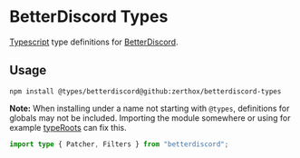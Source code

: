# BetterDiscord Types

[Typescript](https://www.typescriptlang.org/) type definitions for [BetterDiscord](https://betterdiscord.app/).

## Usage

```
npm install @types/betterdiscord@github:zerthox/betterdiscord-types
```

**Note:** When installing under a name not starting with `@types`, definitions for globals may not be included.
Importing the module somewhere or using for example [typeRoots](https://www.typescriptlang.org/tsconfig#typeRoots) can fix this.

```ts
import type { Patcher, Filters } from "betterdiscord";
```

